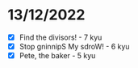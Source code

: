 # 13/12/2022

- [x] Find the divisors! - 7 kyu
- [x] Stop gninnipS My sdroW! - 6 kyu
- [x] Pete, the baker - 5 kyu
